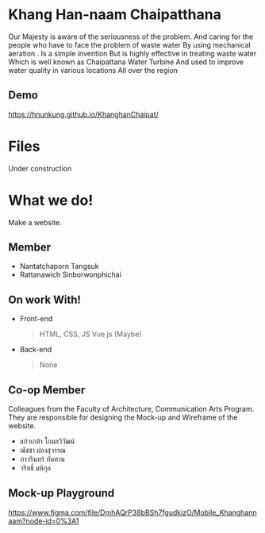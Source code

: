# Khang Han-naam Chaipatthana 

Our Majesty is aware of the seriousness of the problem. And caring for the people who have to face the problem of waste water By using mechanical aeration . Is a simple invention But is highly effective in treating waste water Which is well known as Chaipattana Water Turbine And used to improve water quality in various locations All over the region

## Demo
https://hnunkung.github.io/KhanghanChaipat/

# Files
Under construction

# What we do!
Make a website.

## Member
-  Nantatchaporn Tangsuk
- Rattanawich Sinborwonphichai

## On work With!
- Front-end
	> HTML, CSS, JS
	> Vue.js (Maybe)

- Back-end
	> None

## Co-op Member

Colleagues from the Faculty of Architecture, Communication Arts Program. They are responsible for designing the Mock-up and Wireframe of the website.
- แก้วเกล้า โกมลวิวัฒน์ 
- ณัชชา ผ่องสุวรรณ 
- ภาวรินทร์ ทัดทาน 
- วริทธิ์ มหิกุล

## Mock-up Playground
https://www.figma.com/file/DmhAQrP38bBSh7fgudkizO/Mobile_Khanghannaam?node-id=0%3A1

